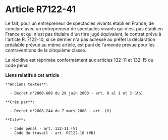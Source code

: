 # Article R7122-41

Le fait, pour un entrepreneur de spectacles vivants établi en France, de conclure avec un entrepreneur de spectacles vivants
qui n'est pas établi en France et qui n'est pas titulaire d'un titre jugé équivalent, le contrat prévu à l'article R.
7122-10, si ce dernier n'a pas adressé au préfet la déclaration préalable prévue au même article, est puni de l'amende prévue
pour les contraventions de la cinquième classe. 

La récidive est réprimée conformément aux articles 132-11 et 132-15 du code pénal.

**Liens relatifs à cet article**

	**Anciens textes**:

	  - Décret n°2000-609 du 29 juin 2000 - art. 8 al 1 et 3 (Ab)

	**Créé par**:

	  - Décret n°2008-244 du 7 mars 2008 - art. (V)

	**Cite**:

	  - Code pénal - art. 132-11 (V)
	  - Code du travail - art. R7122-10 (VD)
